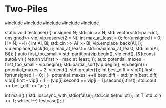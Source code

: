 # Two-Piles
#include <algorithm>
#include <functional>
#include <iostream>
#include <utility>
#include <vector>

static void testcase() {
	unsigned N;
	std::cin >> N;
	std::vector<std::pair<int, unsigned>> vip;
	vip.reserve(2 * N);
	int max_at_least = 0;
	for(unsigned i = 0; i != N; ++i) {
		int Ai, Bi;
		std::cin >> Ai >> Bi;
		vip.emplace_back(Ai, i);
		vip.emplace_back(Bi, i);
		max_at_least = std::max(max_at_least, std::min(Ai, Bi));
	}
	auto first_too_small = std::partition(vip.begin(), vip.end(), [&](const auto& vi) {
			return vi.first >= max_at_least;
		});
	auto potential_maxes = first_too_small - vip.begin();
	std::partial_sort(vip.begin(), vip.begin() + potential_maxes + 2, vip.end(), std::greater{});
	int best_diff = vip[0].first;
	for(unsigned i = 0; i != potential_maxes; ++i)
		best_diff = std::min(best_diff, vip[i].first - vip[i + 1 + (vip[i].second == vip[i + 1].second)].first);
	std::cout << best_diff << '\n';
}

int main() {
	std::ios::sync_with_stdio(false);
	std::cin.tie(nullptr);
	int T;
	std::cin >> T;
	while(T--)
		testcase();
}
